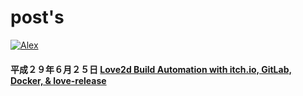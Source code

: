 

# post's

[![Alex](https://img.shields.io/badge/alex-never_racist-brightgreen.svg)](http://alexjs.com/)

#### 平成２９年６月２５日 [Love2d Build Automation with itch.io, GitLab, Docker, & love-release](https://github.com/oniietzschan/blog/issues/1)
